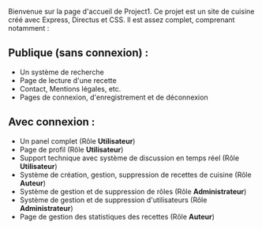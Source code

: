 Bienvenue sur la page d'accueil de Project1.
Ce projet est un site de cuisine créé avec Express, Directus et CSS.
Il est assez complet, comprenant notamment :
## Publique (sans connexion) :
- Un système de recherche
- Page de lecture d'une recette
- Contact, Mentions légales, etc.
- Pages de connexion, d'enregistrement et de déconnexion
## Avec connexion :
- Un panel complet (Rôle **Utilisateur**)
- Page de profil (Rôle **Utilisateur**)
- Support technique avec système de discussion en temps réel (Rôle **Utilisateur**)
- Système de création, gestion, suppression de recettes de cuisine (Rôle **Auteur**)
- Système de gestion et de suppression de rôles (Rôle **Administrateur**)
- Système de gestion et de suppression d'utilisateurs (Rôle **Administrateur**)
- Page de gestion des statistiques des recettes (Rôle **Auteur**)
